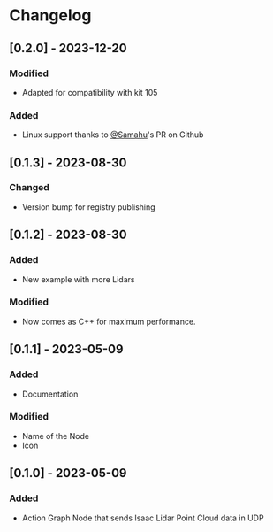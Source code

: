 # Changelog

## [0.2.0] - 2023-12-20

### Modified
- Adapted for compatibility with kit 105

### Added
- Linux support thanks to [@Samahu](https://github.com/Samahu)'s PR on Github

## [0.1.3] - 2023-08-30

### Changed
- Version bump for registry publishing

## [0.1.2] - 2023-08-30

### Added
- New example with more Lidars

### Modified
- Now comes as C++ for maximum performance.

## [0.1.1] - 2023-05-09

### Added
- Documentation

### Modified
- Name of the Node
- Icon

## [0.1.0] - 2023-05-09

### Added
- Action Graph Node that sends Isaac Lidar Point Cloud data in UDP
